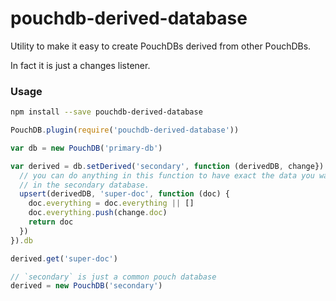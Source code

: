 pouchdb-derived-database
======

Utility to make it easy to create PouchDBs derived from other PouchDBs.

In fact it is just a changes listener.

### Usage

```bash
npm install --save pouchdb-derived-database
```

```js
PouchDB.plugin(require('pouchdb-derived-database'))

var db = new PouchDB('primary-db')

var derived = db.setDerived('secondary', function (derivedDB, change}) {
  // you can do anything in this function to have exact the data you want
  // in the secondary database.
  upsert(derivedDB, 'super-doc', function (doc) {
    doc.everything = doc.everything || []
    doc.everything.push(change.doc)
    return doc
  })
}).db

derived.get('super-doc')

// `secondary` is just a common pouch database
derived = new PouchDB('secondary')
```
